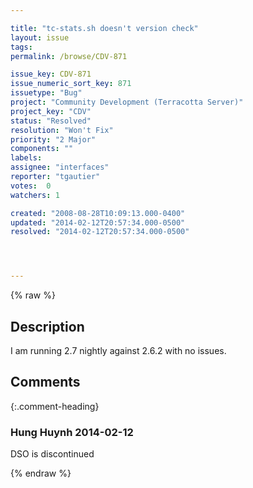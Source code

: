```yaml
---

title: "tc-stats.sh doesn't version check"
layout: issue
tags: 
permalink: /browse/CDV-871

issue_key: CDV-871
issue_numeric_sort_key: 871
issuetype: "Bug"
project: "Community Development (Terracotta Server)"
project_key: "CDV"
status: "Resolved"
resolution: "Won't Fix"
priority: "2 Major"
components: ""
labels: 
assignee: "interfaces"
reporter: "tgautier"
votes:  0
watchers: 1

created: "2008-08-28T10:09:13.000-0400"
updated: "2014-02-12T20:57:34.000-0500"
resolved: "2014-02-12T20:57:34.000-0500"




---
```


{% raw %}

## Description

<div markdown="1" class="description">

I am running 2.7 nightly against 2.6.2 with no issues.

</div>

## Comments


{:.comment-heading}
### **Hung Huynh** <span class="date">2014-02-12</span>

<div markdown="1" class="comment">

DSO is discontinued

</div>



{% endraw %}
